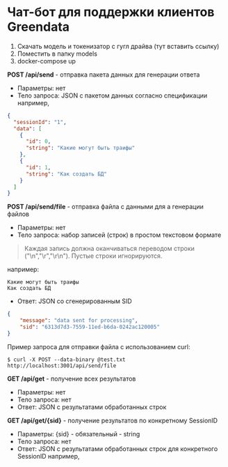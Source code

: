 # Чат-бот для поддержки клиентов Greendata

1. Скачать модель и токенизатор с гугл драйва (тут вставить ссылку)
2. Поместить в папку models
2. docker-compose up



**POST /api/send** - отправка пакета данных для генерации ответа
- Параметры: нет
- Тело запроса: JSON с пакетом данных согласно спецификации
например,
```json
{
  "sessionId": "1",
  "data": [
    {
      "id": 0,
      "string": "Какие могут быть траифы"
    },
    {
      "id": 1,
      "string": "Как создать БД"
    }
  ]
}
```

**POST /api/send/file** - отправка файла с данными для а генерации файлов
- Параметры: нет
- Тело запроса: набор записей (строк) в простом текстовом формате

> Каждая запись должна оканчиваться переводом строки ("\n","\r","\r\n"). Пустые строки игнорируются.

например:
```
Какие могут быть траифы
Как создать БД
```


- Ответ: JSON со сгенерированным SID
```json
{
    "message": "data sent for processing",
    "sid": "6313d7d3-7559-11ed-b6da-0242ac120005"
}
```
Пример запроса для отправки файла с использованием curl:

`$ curl -X POST --data-binary @test.txt http://localhost:3001/api/send/file`

**GET /api/get** - получение всех результатов
- Параметры: нет
- Тело запроса: нет
- Ответ: JSON с результатами обработанных строк


**GET /api/get/\{sid\}** - получение результатов по конкретному SessionID
- Параметры: \{sid\} - обязательный - string
- Тело запроса: нет
- Ответ: JSON с результатами обработанных строк для конкретного SessionID
например,
